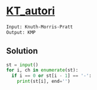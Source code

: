 # [KT_autori](https://open.kattis.com/problems/autori)



```txt
Input: Knuth-Morris-Pratt
Output: KMP
```

## Solution

```py
st = input()
for i, ch in enumerate(st):
  if i == 0 or st[i - 1] == '-':
    print(st[i], end='')
```
